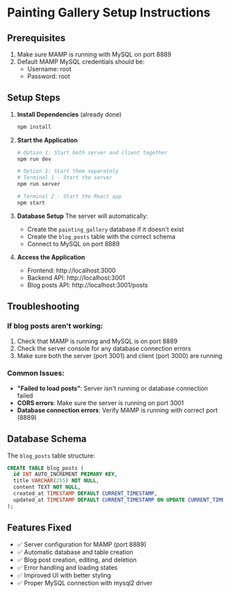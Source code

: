 # Painting Gallery Setup Instructions

## Prerequisites
1. Make sure MAMP is running with MySQL on port 8889
2. Default MAMP MySQL credentials should be:
   - Username: root
   - Password: root

## Setup Steps

1. **Install Dependencies** (already done)
   ```bash
   npm install
   ```

2. **Start the Application**
   ```bash
   # Option 1: Start both server and client together
   npm run dev
   
   # Option 2: Start them separately
   # Terminal 1 - Start the server
   npm run server
   
   # Terminal 2 - Start the React app
   npm start
   ```

3. **Database Setup**
   The server will automatically:
   - Create the `painting_gallery` database if it doesn't exist
   - Create the `blog_posts` table with the correct schema
   - Connect to MySQL on port 8889

4. **Access the Application**
   - Frontend: http://localhost:3000
   - Backend API: http://localhost:3001
   - Blog posts API: http://localhost:3001/posts

## Troubleshooting

### If blog posts aren't working:
1. Check that MAMP is running and MySQL is on port 8889
2. Check the server console for any database connection errors
3. Make sure both the server (port 3001) and client (port 3000) are running

### Common Issues:
- **"Failed to load posts"**: Server isn't running or database connection failed
- **CORS errors**: Make sure the server is running on port 3001
- **Database connection errors**: Verify MAMP is running with correct port (8889)

## Database Schema
The `blog_posts` table structure:
```sql
CREATE TABLE blog_posts (
  id INT AUTO_INCREMENT PRIMARY KEY,
  title VARCHAR(255) NOT NULL,
  content TEXT NOT NULL,
  created_at TIMESTAMP DEFAULT CURRENT_TIMESTAMP,
  updated_at TIMESTAMP DEFAULT CURRENT_TIMESTAMP ON UPDATE CURRENT_TIMESTAMP
);
```

## Features Fixed
- ✅ Server configuration for MAMP (port 8889)
- ✅ Automatic database and table creation
- ✅ Blog post creation, editing, and deletion
- ✅ Error handling and loading states
- ✅ Improved UI with better styling
- ✅ Proper MySQL connection with mysql2 driver
